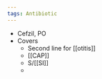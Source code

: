 ```yaml
---
tags: Antibiotic
---
```

- Cefzil, PO
- Covers
	- Second line for [[otitis]] 
	- [[CAP]]
	- S/[[SI]]
	- 